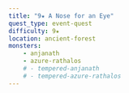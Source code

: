 ```yaml
---
title: "9★ A Nose for an Eye"
quest_type: event-quest
difficulty: 9★
location: ancient-forest
monsters:
    - anjanath
    - azure-rathalos
    # - tempered-anjanath
    # - tempered-azure-rathalos
---
```

